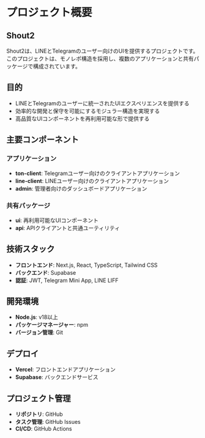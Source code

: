 # プロジェクト概要

## Shout2

Shout2は、LINEとTelegramのユーザー向けのUIを提供するプロジェクトです。このプロジェクトは、モノレポ構造を採用し、複数のアプリケーションと共有パッケージで構成されています。

## 目的

- LINEとTelegramのユーザーに統一されたUIエクスペリエンスを提供する
- 効率的な開発と保守を可能にするモジュラー構造を実現する
- 高品質なUIコンポーネントを再利用可能な形で提供する

## 主要コンポーネント

### アプリケーション

- **ton-client**: Telegramユーザー向けのクライアントアプリケーション
- **line-client**: LINEユーザー向けのクライアントアプリケーション
- **admin**: 管理者向けのダッシュボードアプリケーション

### 共有パッケージ

- **ui**: 再利用可能なUIコンポーネント
- **api**: APIクライアントと共通ユーティリティ

## 技術スタック

- **フロントエンド**: Next.js, React, TypeScript, Tailwind CSS
- **バックエンド**: Supabase
- **認証**: JWT, Telegram Mini App, LINE LIFF

## 開発環境

- **Node.js**: v18以上
- **パッケージマネージャー**: npm
- **バージョン管理**: Git

## デプロイ

- **Vercel**: フロントエンドアプリケーション
- **Supabase**: バックエンドサービス

## プロジェクト管理

- **リポジトリ**: GitHub
- **タスク管理**: GitHub Issues
- **CI/CD**: GitHub Actions
